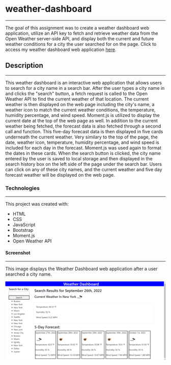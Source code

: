 # weather-dashboard

---

The goal of this assignment was to create a weather dashboard web application, utilize an API key to fetch and retrieve weather data from the Open Weather server-side API, and display both the current and future weather conditions for a city the user searched for on the page. Click to access my weather dashboard web application [here]().

## Description

---

This weather dashboard is an interactive web application that allows users to search for a city name in a search bar. After the user types a city name in and clicks the "search" button, a fetch request is called to the Open Weather API to find the current weather of that location. The current weather is then displayed on the web page including the city's name, a weather icon to match the current weather conditions, the temperature, humidity percentage, and wind speed. Moment.js is utilized to display the current date at the top of the web page as well. In addition to the current weather being fetched, the forecast data is also fetched through a second call and function. This five-day forecast data is then displayed in five cards underneath the current weather. Very similary to the top of the page, the date, weather icon, temperature, humidity percentage, and wind speed is included for each day in the forecast. Moment.js was used again to format the dates in these cards. When the search button is clicked, the city name entered by the user is saved to local storage and then displayed in the search history box on the left side of the page under the search bar. Users can click on any of these city names, and the current weather and five day forecast weather will be displayed on the web page.

### Technologies

---

This project was created with:

- HTML
- CSS
- JavaScript
- Bootstrap
- Moment.js
- Open Weather API

#### Screenshot

---

This image displays the Weather Dashboard web application after a user searched a city name.

![Weather Dashboard Image](./assets/weather-dashboard.png)
